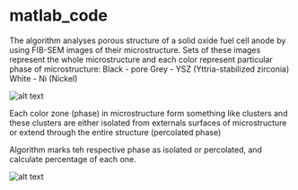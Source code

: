 # matlab_code

The algorithm analyses porous structure of a solid oxide fuel cell anode by using FIB-SEM images of their microstructure.
Sets of these images represent the whole microstructure and each color represent particular phase of microstructure:
Black - pore
Grey - YSZ (Yttria-stabilized zirconia)
White - Ni (Nickel)

![alt text](https://i.ibb.co/KhyTs96/1.png)

Each color zone (phase) in microstructure form something like clusters
and these clusters are either isolated from externals surfaces of microstructure or extend through the entire structure (percolated phase)

Algorithm marks teh respective phase as isolated or percolated, and calculate percentage of each one.

![alt text](https://i.ibb.co/VpDw9pC/2.png)
